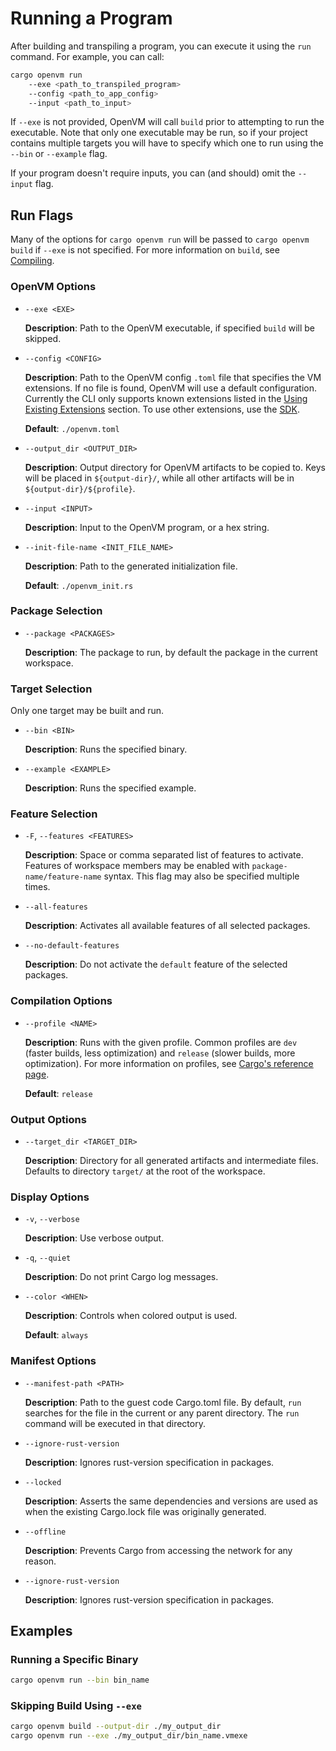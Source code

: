 # Running a Program

After building and transpiling a program, you can execute it using the `run` command. For example, you can call:

```bash
cargo openvm run
    --exe <path_to_transpiled_program>
    --config <path_to_app_config>
    --input <path_to_input>
```

If `--exe` is not provided, OpenVM will call `build` prior to attempting to run the executable. Note that only one executable may be run, so if your project contains multiple targets you will have to specify which one to run using the `--bin` or `--example` flag.

If your program doesn't require inputs, you can (and should) omit the `--input` flag.

## Run Flags

Many of the options for `cargo openvm run` will be passed to `cargo openvm build` if `--exe` is not specified. For more information on `build`, see [Compiling](./writing-apps/build.md).

### OpenVM Options

- `--exe <EXE>`

  **Description**: Path to the OpenVM executable, if specified `build` will be skipped.

- `--config <CONFIG>`

  **Description**: Path to the OpenVM config `.toml` file that specifies the VM extensions. If no file is found, OpenVM will use a default configuration. Currently the CLI only supports known extensions listed in the [Using Existing Extensions](../custom-extensions/overview.md) section. To use other extensions, use the [SDK](../advanced-usage/sdk.md).

  **Default**: `./openvm.toml`

- `--output_dir <OUTPUT_DIR>`

  **Description**: Output directory for OpenVM artifacts to be copied to. Keys will be placed in `${output-dir}/`, while all other artifacts will be in `${output-dir}/${profile}`.

- `--input <INPUT>`

  **Description**: Input to the OpenVM program, or a hex string.

- `--init-file-name <INIT_FILE_NAME>`

  **Description**: Path to the generated initialization file.

  **Default**: `./openvm_init.rs`

### Package Selection

- `--package <PACKAGES>`

  **Description**: The package to run, by default the package in the current workspace.

### Target Selection

Only one target may be built and run. 

- `--bin <BIN>`

  **Description**: Runs the specified binary.

- `--example <EXAMPLE>`

  **Description**: Runs the specified example.

### Feature Selection

- `-F`, `--features <FEATURES>`

  **Description**: Space or comma separated list of features to activate. Features of workspace members may be enabled with `package-name/feature-name` syntax. This flag may also be specified multiple times.

- `--all-features`

  **Description**: Activates all available features of all selected packages.

- `--no-default-features`

  **Description**: Do not activate the `default` feature of the selected packages.

### Compilation Options

- `--profile <NAME>`

  **Description**: Runs with the given profile. Common profiles are `dev` (faster builds, less optimization) and `release` (slower builds, more optimization). For more information on profiles, see [Cargo's reference page](https://doc.rust-lang.org/cargo/reference/profiles.html).

  **Default**: `release`

### Output Options

- `--target_dir <TARGET_DIR>`

  **Description**: Directory for all generated artifacts and intermediate files. Defaults to directory `target/` at the root of the workspace.

### Display Options

- `-v`, `--verbose`

  **Description**: Use verbose output.

- `-q`, `--quiet`

  **Description**: Do not print Cargo log messages.

- `--color <WHEN>`

  **Description**: Controls when colored output is used.

  **Default**: `always`

### Manifest Options

- `--manifest-path <PATH>`

  **Description**: Path to the guest code Cargo.toml file. By default, `run` searches for the file in the current or any parent directory. The `run` command will be executed in that directory.

- `--ignore-rust-version`

  **Description**: Ignores rust-version specification in packages.

- `--locked`

  **Description**: Asserts the same dependencies and versions are used as when the existing Cargo.lock file was originally generated.

- `--offline`

  **Description**: Prevents Cargo from accessing the network for any reason.

- `--ignore-rust-version`

  **Description**: Ignores rust-version specification in packages.

## Examples

### Running a Specific Binary

```bash
cargo openvm run --bin bin_name
```

### Skipping Build Using `--exe`

```bash
cargo openvm build --output-dir ./my_output_dir
cargo openvm run --exe ./my_output_dir/bin_name.vmexe
```
